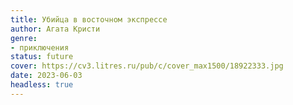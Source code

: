 ```yaml
---
title: Убийца в восточном экспрессе
author: Агата Кристи
genre:
- приключения
status: future
cover: https://cv3.litres.ru/pub/c/cover_max1500/18922333.jpg
date: 2023-06-03
headless: true
---
```


